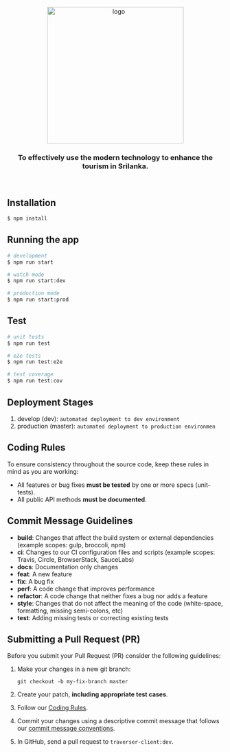 <p align="center">
  <a href="https://github.com/Explore-Srilanka">
    <img src="https://avatars.githubusercontent.com/u/58081968?s=200&v=4" width="318px" alt="logo" />
  </a>
</p>

<h3 align="center">To effectively use the modern technology to enhance the tourism in Srilanka.</h3>
<br />

## Installation

```bash
$ npm install
```

## Running the app

```bash
# development
$ npm run start

# watch mode
$ npm run start:dev

# production mode
$ npm run start:prod
```

## Test

```bash
# unit tests
$ npm run test

# e2e tests
$ npm run test:e2e

# test coverage
$ npm run test:cov
```

## Deployment Stages 

1. develop  (dev): `automated deployment to dev environment`
2. production  (master): `automated deployment to production environmen`

## <a name="rules"></a> Coding Rules
To ensure consistency throughout the source code, keep these rules in mind as you are working:

* All features or bug fixes **must be tested** by one or more specs (unit-tests).
* All public API methods **must be documented**.
  
## Commit Message Guidelines

* **build**: Changes that affect the build system or external dependencies (example scopes: gulp, broccoli, npm)
* **ci**: Changes to our CI configuration files and scripts (example scopes: Travis, Circle, BrowserStack, SauceLabs)
* **docs**: Documentation only changes
* **feat**: A new feature
* **fix**: A bug fix
* **perf**: A code change that improves performance
* **refactor**: A code change that neither fixes a bug nor adds a feature
* **style**: Changes that do not affect the meaning of the code (white-space, formatting, missing semi-colons, etc)
* **test**: Adding missing tests or correcting existing tests

## <a name="submit-pr"></a> Submitting a Pull Request (PR)
Before you submit your Pull Request (PR) consider the following guidelines:

1. Make your changes in a new git branch:

     ```shell
     git checkout -b my-fix-branch master
     ```
1. Create your patch, **including appropriate test cases**.
1. Follow our [Coding Rules](#rules).
1. Commit your changes using a descriptive commit message that follows our
  [commit message conventions](#commit). 
1. In GitHub, send a pull request to `traverser-client:dev`.
